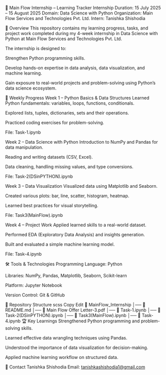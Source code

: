 📌 Main Flow Internship – Learning Tracker
Internship Duration: 15 July 2025 – 15 August 2025
Domain: Data Science with Python
Organization: Main Flow Services and Technologies Pvt. Ltd.
Intern: Tanishka Shishodia

📖 Overview
This repository contains my learning progress, tasks, and project work completed during my 4-week internship in Data Science with Python at Main Flow Services and Technologies Pvt. Ltd.

The internship is designed to:

Strengthen Python programming skills.

Develop hands-on expertise in data analysis, data visualization, and machine learning.

Gain exposure to real-world projects and problem-solving using Python’s data science ecosystem.

📅 Weekly Progress
Week 1 – Python Basics & Data Structures
Learned Python fundamentals: variables, loops, functions, conditionals.

Explored lists, tuples, dictionaries, sets and their operations.

Practiced coding exercises for problem-solving.

File: Task-1.ipynb

Week 2 – Data Science with Python
Introduction to NumPy and Pandas for data manipulation.

Reading and writing datasets (CSV, Excel).

Data cleaning, handling missing values, and type conversions.

File: Task-2(DSinPYTHON).ipynb

Week 3 – Data Visualization
Visualized data using Matplotlib and Seaborn.

Created various plots: bar, line, scatter, histogram, heatmap.

Learned best practices for visual storytelling.

File: Task3(MainFlow).ipynb

Week 4 – Project Work
Applied learned skills to a real-world dataset.

Performed EDA (Exploratory Data Analysis) and insights generation.

Built and evaluated a simple machine learning model.

File: Task-4.ipynb

🛠 Tools & Technologies
Programming Language: Python

Libraries: NumPy, Pandas, Matplotlib, Seaborn, Scikit-learn

Platform: Jupyter Notebook

Version Control: Git & GitHub

📂 Repository Structure
scss
Copy
Edit
📁 MainFlow_Internship
│── 📄 README.md
│── 📄 Main Flow Offer Letter-3.pdf
│── 📓 Task-1.ipynb
│── 📓 Task-2(DSinPYTHON).ipynb
│── 📓 Task3(MainFlow).ipynb
│── 📓 Task-4.ipynb
🏆 Key Learnings
Strengthened Python programming and problem-solving skills.

Learned effective data wrangling techniques using Pandas.

Understood the importance of data visualization for decision-making.

Applied machine learning workflow on structured data.

📧 Contact
Tanishka Shishodia
Email: tanishkashishodia1@gmail.com
